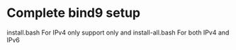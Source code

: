# Complete bind9 setup
install.bash For IPv4 only support only and 
install-all.bash For both IPv4 and IPv6
